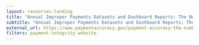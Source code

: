 ```yaml
---
layout: resources-landing
title: "Annual Improper Payments Datasets and Dashboard Reports: The Numbers"
subtitle: "Annual Improper Payments Datasets and Dashboard Reports: The Numbers"
external_url: https://www.paymentaccuracy.gov/payment-accuracy-the-numbers/
filters: payment-integrity website
---
```

